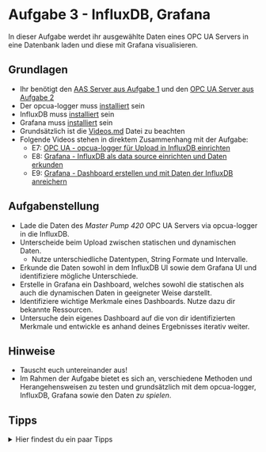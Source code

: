 # Aufgabe 3 - InfluxDB, Grafana
In dieser Aufgabe werdet ihr ausgewählte Daten eines OPC UA Servers in eine Datenbank laden und diese mit Grafana visualisieren.

## Grundlagen
* Ihr benötigt den [AAS Server aus Aufgabe 1](Aufgabe1.md) und den [OPC UA Server aus Aufgabe 2](Aufgabe2.md)
* Der opcua-logger muss [installiert](../Installation/opcua-logger.md) sein
* InfluxDB muss [installiert](../Installation/InfluxDB.md) sein
* Grafana muss [installiert](../Installation/Grafana.md) sein
* Grundsätzlich ist die [Videos.md](../Videos.md) Datei zu beachten
* Folgende Videos stehen in direktem Zusammenhang mit der Aufgabe:
  * E7: [OPC UA - opcua-logger für Upload in InfluxDB einrichten](https://www.youtube.com/watch?v=97MCgv7MS5I&list=PLzbl7wFtWqTR72ODjOUj5aEGsa4TxXYhy&index=8)
  * E8: [Grafana - InfluxDB als data source einrichten und Daten erkunden](https://www.youtube.com/watch?v=kok8IHcI93k&list=PLzbl7wFtWqTR72ODjOUj5aEGsa4TxXYhy&index=9)
  * E9: [Grafana - Dashboard erstellen und mit Daten der InfluxDB anreichern](https://www.youtube.com/watch?v=al9quHfWBqI&list=PLzbl7wFtWqTR72ODjOUj5aEGsa4TxXYhy&index=10)
  
## Aufgabenstellung
* Lade die Daten des *Master Pump 420* OPC UA Servers via opcua-logger in die InfluxDB.
* Unterscheide beim Upload zwischen statischen und dynamischen Daten.
  * Nutze unterschiedliche Datentypen, String Formate und Intervalle.
* Erkunde die Daten sowohl in dem InfluxDB UI sowie dem Grafana UI und identifiziere mögliche Unterschiede.
* Erstelle in Grafana ein Dashboard, welches sowohl die statischen als auch die dynamischen Daten in geeigneter Weise darstellt.
* Identifiziere wichtige Merkmale eines Dashboards. Nutze dazu dir bekannte Ressourcen.
* Untersuche dein eigenes Dashboard auf die von dir identifizierten Merkmale und entwickle es anhand deines Ergebnisses iterativ weiter.

## Hinweise
* Tauscht euch untereinander aus!
* Im Rahmen der Aufgabe bietet es sich an, verschiedene Methoden und Herangehensweisen zu testen und grundsätzlich mit dem opcua-logger, InfluxDB, Grafana sowie den Daten *zu spielen*.

## Tipps
<details>
  <summary>Hier findest du ein paar Tipps</summary>
  <ul>
   <li>Kannst du Docker Desktop nicht nutzen, lassen sich Node-RED sowie BaSyx AAS Server auch 'stand-alone' betreiben. Siehe dazu: <a href="https://github.com/thcologne-gart/git-project/blob/main/Vorbereitung/Installation/InfluxDB.md#ohne-docker-desktop">InfluxDB</a></li>, <a href="https://github.com/thcologne-gart/git-project/blob/main/Vorbereitung/Installation/Grafana.md#ohne-docker-desktop">Grafana</a></li>
   <li>Die Daten müssen in der Datenbank identifizierbar sein</li>
   <li>Der opcua-logger erlaubt die Zuweisung mehrerer Tags, nutze dies, um Daten zu gruppieren</li>
  </ul>
</details>
